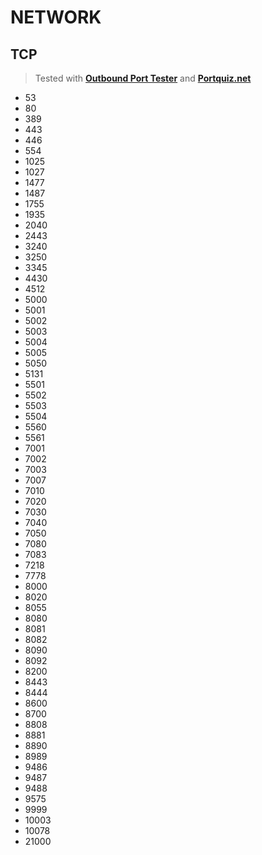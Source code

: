 # NETWORK

## TCP
> Tested with **[Outbound Port Tester](https://github.com/ParkSnoopy/port-outbound-tester-bin)** and **[Portquiz.net](http://portquiz.net/)**
- 53
- 80
- 389
- 443
- 446
- 554
- 1025
- 1027
- 1477
- 1487
- 1755
- 1935
- 2040
- 2443
- 3240
- 3250
- 3345
- 4430
- 4512
- 5000
- 5001
- 5002
- 5003
- 5004
- 5005
- 5050
- 5131
- 5501
- 5502
- 5503
- 5504
- 5560
- 5561
- 7001
- 7002
- 7003
- 7007
- 7010
- 7020
- 7030
- 7040
- 7050
- 7080
- 7083
- 7218
- 7778
- 8000
- 8020
- 8055
- 8080
- 8081
- 8082
- 8090
- 8092
- 8200
- 8443
- 8444
- 8600
- 8700
- 8808
- 8881
- 8890
- 8989
- 9486
- 9487
- 9488
- 9575
- 9999
- 10003
- 10078
- 21000
